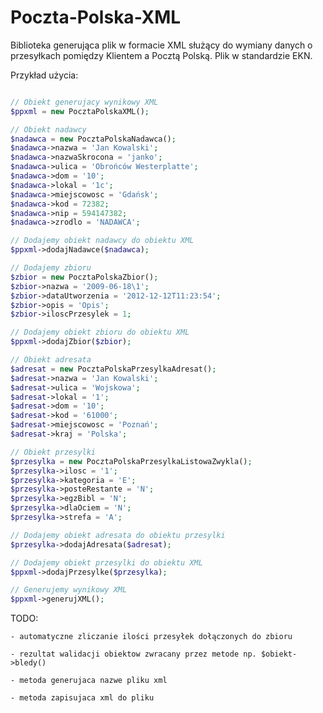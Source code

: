 Poczta-Polska-XML
=================

Biblioteka generująca plik w formacie XML służący do wymiany danych o przesyłkach pomiędzy Klientem a Pocztą Polską. Plik w standardzie EKN.

Przykład użycia:

```php

// Obiekt generujacy wynikowy XML
$ppxml = new PocztaPolskaXML();

// Obiekt nadawcy
$nadawca = new PocztaPolskaNadawca();
$nadawca->nazwa = 'Jan Kowalski';
$nadawca->nazwaSkrocona = 'janko';
$nadawca->ulica = 'Obrońców Westerplatte';
$nadawca->dom = '10';
$nadawca->lokal = '1c';
$nadawca->miejscowosc = 'Gdańsk';
$nadawca->kod = 72382;
$nadawca->nip = 594147382;
$nadawca->zrodlo = 'NADAWCA';

// Dodajemy obiekt nadawcy do obiektu XML
$ppxml->dodajNadawce($nadawca);        

// Dodajemy zbioru
$zbior = new PocztaPolskaZbior();
$zbior->nazwa = '2009-06-18\1';
$zbior->dataUtworzenia = '2012-12-12T11:23:54';
$zbior->opis = 'Opis';
$zbior->iloscPrzesylek = 1;

// Dodajemy obiekt zbioru do obiektu XML
$ppxml->dodajZbior($zbior);        

// Obiekt adresata
$adresat = new PocztaPolskaPrzesylkaAdresat();
$adresat->nazwa = 'Jan Kowalski';
$adresat->ulica = 'Wojskowa';
$adresat->lokal = '1';
$adresat->dom = '10';
$adresat->kod = '61000';
$adresat->miejscowosc = 'Poznań';
$adresat->kraj = 'Polska';

// Obiekt przesylki
$przesylka = new PocztaPolskaPrzesylkaListowaZwykla();
$przesylka->ilosc = '1';
$przesylka->kategoria = 'E';
$przesylka->posteRestante = 'N';
$przesylka->egzBibl = 'N';
$przesylka->dlaOciem = 'N';
$przesylka->strefa = 'A';        

// Dodajemy obiekt adresata do obiektu przesylki
$przesylka->dodajAdresata($adresat);

// Dodajemy obiekt przesylki do obiektu XML
$ppxml->dodajPrzesylke($przesylka);

// Generujemy wynikowy XML
$ppxml->generujXML();

```

TODO:

    - automatyczne zliczanie ilości przesyłek dołączonych do zbioru

    - rezultat walidacji obiektow zwracany przez metode np. $obiekt->bledy()

    - metoda generujaca nazwe pliku xml

    - metoda zapisujaca xml do pliku